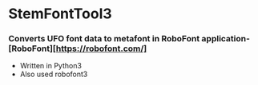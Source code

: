 # StemFontTool3
### Converts UFO font data to metafont in RoboFont application-[RoboFont][https://robofont.com/]
* Written in Python3
* Also used robofont3
